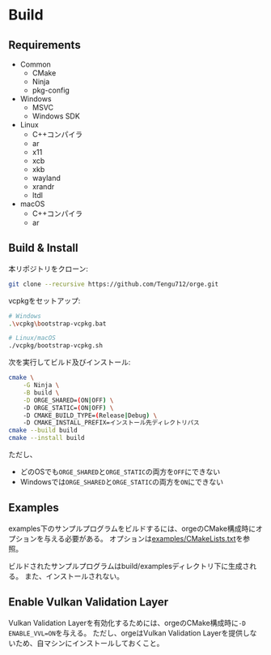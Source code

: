 # Build

## Requirements

- Common
  - CMake
  - Ninja
  - pkg-config
- Windows
  - MSVC
  - Windows SDK
- Linux
  - C++コンパイラ
  - ar
  - x11
  - xcb
  - xkb
  - wayland
  - xrandr
  - ltdl
- macOS
  - C++コンパイラ
  - ar

## Build & Install

本リポジトリをクローン:

```sh
git clone --recursive https://github.com/Tengu712/orge.git
```

vcpkgをセットアップ:

```sh
# Windows
.\vcpkg\bootstrap-vcpkg.bat

# Linux/macOS
./vcpkg/bootstrap-vcpkg.sh
```

次を実行してビルド及びインストール:

```sh
cmake \
	-G Ninja \
	-B build \
	-D ORGE_SHARED=(ON|OFF) \
	-D ORGE_STATIC=(ON|OFF) \
	-D CMAKE_BUILD_TYPE=(Release|Debug) \
	-D CMAKE_INSTALL_PREFIX=インストール先ディレクトリパス
cmake --build build
cmake --install build
```

ただし、

- どのOSでも`ORGE_SHARED`と`ORGE_STATIC`の両方を`OFF`にできない
- Windowsでは`ORGE_SHARED`と`ORGE_STATIC`の両方を`ON`にできない

## Examples

examples下のサンプルプログラムをビルドするには、orgeのCMake構成時にオプションを与える必要がある。
オプションは[examples/CMakeLists.txt](../examples/CMakeLists.txt)を参照。

ビルドされたサンプルプログラムはbuild/examplesディレクトリ下に生成される。
また、インストールされない。

## Enable Vulkan Validation Layer

Vulkan Validation Layerを有効化するためには、orgeのCMake構成時に`-D ENABLE_VVL=ON`を与える。
ただし、orgeはVulkan Validation Layerを提供しないため、自マシンにインストールしておくこと。

